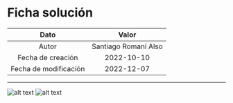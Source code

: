# Ficha solución

| Dato | Valor | 
| :-------------------: | :---------------------: |
| Autor | Santiago Romaní Also |
| Fecha de creación | 2022-10-10 |
| Fecha de modificación | 2022-12-07 |

---

![alt text](https://raw.githubusercontent.com/AleixMT/Problemas-Computadores/master/Soluciones/10/.fotos_enunciado_10/10-1.png)
![alt text](https://raw.githubusercontent.com/AleixMT/Problemas-Computadores/master/Soluciones/10/.fotos_enunciado_10/10-2.png)

